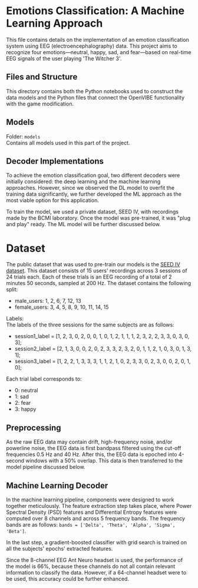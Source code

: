 # Emotions Classification: A Machine Learning Approach

This file contains details on the implementation of an emotion classification system using EEG (electroencephalography) data. This project aims to recognize four emotions—neutral, happy, sad, and fear—based on real-time EEG signals of the user playing 'The Witcher 3'.

## Files and Structure

This directory contains both the Python notebooks used to construct the data models and the Python files that connect the OpenVIBE functionality with the game modification.

## Models

Folder: `models`  
Contains all models used in this part of the project.

## Decoder Implementations

To achieve the emotion classification goal, two different decoders were initially considered: the deep learning and the machine learning approaches. However, since we observed the DL model to overfit the training data significantly, we further developed the ML approach as the most viable option for this application.

To train the model, we used a private dataset, SEED IV, with recordings made by the BCMI laboratory. Once the model was pre-trained, it was "plug and play" ready. The ML model will be further discussed below.

# Dataset

The public dataset that was used to pre-train our models is the [SEED IV dataset](https://bcmi.sjtu.edu.cn/home/seed/seed-iv.html). This dataset consists of 15 users' recordings across 3 sessions of 24 trials each. Each of these trials is an EEG recording of a total of 2 minutes 50 seconds, sampled at 200 Hz. 
The dataset contains the following split:

- male_users: 1, 2, 6, 7, 12, 13
- female_users: 3, 4, 5, 8, 9, 10, 11, 14, 15

Labels:  
The labels of the three sessions for the same subjects are as follows:

- session1_label = [1, 2, 3, 0, 2, 0, 0, 1, 0, 1, 2, 1, 1, 1, 2, 3, 2, 2, 3, 3, 0, 3, 0, 3];
- session2_label = [2, 1, 3, 0, 0, 2, 0, 2, 3, 3, 2, 3, 2, 0, 1, 1, 2, 1, 0, 3, 0, 1, 3, 1];
- session3_label = [1, 2, 2, 1, 3, 3, 3, 1, 1, 2, 1, 0, 2, 3, 3, 0, 2, 3, 0, 0, 2, 0, 1, 0];

Each trial label corresponds to: 
- 0: neutral
- 1: sad 
- 2: fear
- 3: happy

## Preprocessing

As the raw EEG data may contain drift, high-frequency noise, and/or powerline noise, the EEG data is first bandpass filtered using the cut-off frequencies 0.5 Hz and 40 Hz. After this, the EEG data is epoched into 4-second windows with a 50% overlap. This data is then transferred to the model pipeline discussed below.

## Machine Learning Decoder

In the machine learning pipeline, components were designed to work together meticulously. The feature extraction step takes place, where Power Spectral Density (PSD) features and Differential Entropy features were computed over 8 channels and across 5 frequency bands. The frequency bands are as follows: `bands = ['Delta', 'Theta', 'Alpha', 'Sigma', 'Beta']`.

In the last step, a gradient-boosted classifier with grid search is trained on all the subjects' epochs' extracted features.

Since the 8-channel EEG Ant Neuro headset is used, the performance of the model is 66%, because these channels do not all contain relevant information to classify the data. However, if a 64-channel headset were to be used, this accuracy could be further enhanced.
